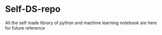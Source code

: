 # Self-DS-repo
All the self made library of python and machine learning notebook are here for future reference

